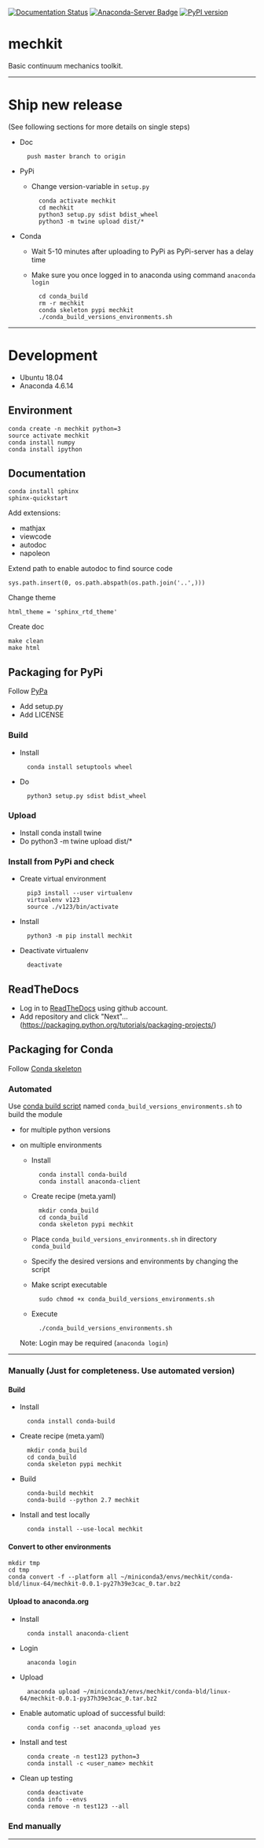 [![Documentation Status](https://readthedocs.org/projects/mechkit/badge/?version=latest)](http://mechkit.readthedocs.io/?badge=latest)
[![Anaconda-Server Badge](https://anaconda.org/anaconda/markdown/badges/installer/conda.svg)][conda]
[![PyPI version](https://badge.fury.io/py/mechkit.svg)][PyPi]

# mechkit

Basic continuum mechanics toolkit.

[conda]: https://anaconda.org/JulianKarlBauer/mechkit
[PyPi]: https://pypi.org/project/mechkit/


--------------------------------------------------------------------------

# Ship new release
(See following sections for more details on single steps)

- Doc

        push master branch to origin

- PyPi

    - Change version-variable in `setup.py`

            conda activate mechkit
            cd mechkit
            python3 setup.py sdist bdist_wheel
            python3 -m twine upload dist/*

- Conda

    - Wait 5-10 minutes after uploading to PyPi as PyPi-server has a delay time
    - Make sure you once logged in to anaconda using command `anaconda login`

            cd conda_build
            rm -r mechkit
            conda skeleton pypi mechkit
            ./conda_build_versions_environments.sh

----------------------------------------------------------------------
# Development

- Ubuntu 18.04
- Anaconda 4.6.14

## Environment
    conda create -n mechkit python=3
    source activate mechkit
    conda install numpy
    conda install ipython

## Documentation
    conda install sphinx
    sphinx-quickstart

Add extensions:
- mathjax
- viewcode
- autodoc
- napoleon

Extend path to enable autodoc to find source code

    sys.path.insert(0, os.path.abspath(os.path.join('..',)))

Change theme

    html_theme = 'sphinx_rtd_theme'

Create doc

    make clean
    make html

## Packaging for PyPi
Follow [PyPa][PyPa]

- Add setup.py
- Add LICENSE

### Build
- Install

        conda install setuptools wheel

- Do

        python3 setup.py sdist bdist_wheel

### Upload
- Install
        conda install twine
- Do
        python3 -m twine upload dist/*

### Install from PyPi and check
- Create virtual environment

        pip3 install --user virtualenv
        virtualenv v123
        source ./v123/bin/activate

- Install

        python3 -m pip install mechkit

- Deactivate virtualenv

        deactivate

## ReadTheDocs

- Log in to [ReadTheDocs](https://readthedocs.org) using github account.
- Add repository and click "Next"...(https://packaging.python.org/tutorials/packaging-projects/)

## Packaging for Conda
Follow [Conda skeleton][conda_skeleton]

### Automated
Use [conda build script][conda_build_script_url] named `conda_build_versions_environments.sh`
to build the module
- for multiple python versions
- on multiple environments

    - Install

            conda install conda-build
            conda install anaconda-client

    - Create recipe (meta.yaml)

            mkdir conda_build
            cd conda_build
            conda skeleton pypi mechkit

    - Place `conda_build_versions_environments.sh` in directory `conda_build`

    - Specify the desired versions and environments by changing the script

    - Make script executable

            sudo chmod +x conda_build_versions_environments.sh

    - Execute

            ./conda_build_versions_environments.sh

    Note: Login may be required (`anaconda login`)

----------------------------------------------------------------------
### Manually (Just for completeness. Use automated version)

#### Build

- Install

        conda install conda-build

- Create recipe (meta.yaml)

        mkdir conda_build
        cd conda_build
        conda skeleton pypi mechkit

- Build

        conda-build mechkit
        conda-build --python 2.7 mechkit

- Install and test locally

        conda install --use-local mechkit

#### Convert to other environments

    mkdir tmp
    cd tmp
    conda convert -f --platform all ~/miniconda3/envs/mechkit/conda-bld/linux-64/mechkit-0.0.1-py27h39e3cac_0.tar.bz2

#### Upload to anaconda.org
- Install

        conda install anaconda-client

- Login

        anaconda login

- Upload

        anaconda upload ~/miniconda3/envs/mechkit/conda-bld/linux-64/mechkit-0.0.1-py37h39e3cac_0.tar.bz2

- Enable automatic upload of successful build:

        conda config --set anaconda_upload yes

- Install and test

        conda create -n test123 python=3
        conda install -c <user_name> mechkit

- Clean up testing

        conda deactivate
        conda info --envs
        conda remove -n test123 --all


### End manually
----------------------------------------------------------------------

[PyPa]: https://packaging.python.org/tutorials/packaging-projects/

[conda_skeleton]: https://docs.conda.io/projects/conda-build/en/latest/user-guide/tutorials/build-pkgs-skeleton.html

[conda_build_script_url]: https://github.com/mcocdawc/chemcoord/blob/ae781f3360691cc1d4a654d5cb4f9dc0694dd7d3/conda.recipe/build_conda_packages.sh

